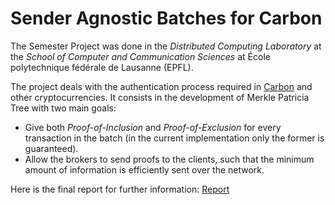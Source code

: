 # Sender Agnostic Batches for Carbon
The Semester Project was done in the *Distributed Computing Laboratory* at the *School of Computer and Communication Sciences* at École polytechnique fédérale de Lausanne (EPFL).

The project deals with the authentication process required in [Carbon](https://github.com/Distributed-EPFL/carbon) and other cryptocurrencies.
It consists in the development of Merkle Patricia Tree with two main goals: 
* Give both *Proof-of-Inclusion* and *Proof-of-Exclusion* for every transaction in the batch (in the current implementation only the former is guaranteed). 
* Allow the brokers to send proofs to the clients, such that the minimum amount of information is efficiently sent over the network.

Here is the final report for further information: [Report](https://github.com/SimoneRoznowicz/Semester-Project/blob/main/Report/Semester_Project_Simone_Roznowicz.pdf)
